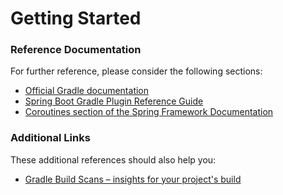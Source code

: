 # Getting Started

### Reference Documentation
For further reference, please consider the following sections:

* [Official Gradle documentation](https://docs.gradle.org)
* [Spring Boot Gradle Plugin Reference Guide](https://docs.spring.io/spring-boot/docs/2.2.0.RELEASE/gradle-plugin/reference/html/)
* [Coroutines section of the Spring Framework Documentation](https://docs.spring.io/spring/docs/5.2.0.RELEASE/spring-framework-reference/languages.html#coroutines)

### Additional Links
These additional references should also help you:

* [Gradle Build Scans – insights for your project's build](https://scans.gradle.com#gradle)

